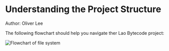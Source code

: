 # Understanding the Project Structure
Author: Oliver Lee

The following flowchart should help you navigate ther Lao Bytecode project:

![Flowchart of file system](./www/assets/file_description.png.png)